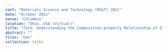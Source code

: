 ```yaml
---
conf: "Materials Science and Technology (MS&T) 2021"
date: "October 2021"
venue: "Columbus"
location: "Ohio, USA (Virtual)"
title: "Talk: Understanding the Composition-property Relationship of Glasses Using Interpretable Machine Learning"
abstract: ""
files: "nan"
collection: talks
---
```


<!--  -->

